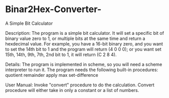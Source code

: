 # Binar2Hex-Converter-
A Simple Bit Calculator 

Description:
The program is a simple bit calculator. It will set a specific bit of binary value zero to 1, or multiple bits at the same time and return a hexdecimal value.
For example, you have a 16-bit binary zero, and you want to set the 14th bit to 1 and the program will return (4 0 0 0); or you want set 15th, 14th, 9th, 7th, 2nd bit to 1, it will return (C 2 8 4).

Details:
The program is implemented in scheme, so you will need a scheme interpreter to run it.
The program needs the following built-in procedures:
  quotient
	remainder
	apply
	max
	set-difference
  
  User Manual:
  Invoke "convert" procedure to do the calculation.
  Convert procedure will either take in only a constant or a list of numbers.
